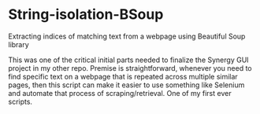 # String-isolation-BSoup
Extracting indices of matching text from a webpage using Beautiful Soup library


This was one of the critical initial parts needed to finalize the Synergy GUI project in my other repo. Premise is straightforward, whenever you need to find specific text on a webpage that is repeated across multiple similar pages, then this script can make it easier to use something like Selenium and automate that process of scraping/retrieval. One of my first ever scripts. 
